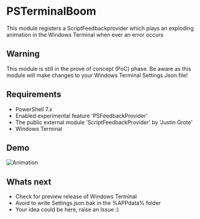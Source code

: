 # PSTerminalBoom

This module registers a ScriptFeedbackprovider which plays an exploding animation in the Windows Terminal when ever an error occurs

## Warning

This module is still in the prove of concept (PoC) phase. Be aware as this module will make changes to your Windows Terminal Settings.Json file!

## Requirements

- PowerShell 7.x
- Enabled experimental feature 'PSFeedbackProvider'
- The public external module 'ScriptFeedbackProvider' by 'Justin Grote'
- Windows Terminal

## Demo

![Animation](https://github.com/HCRitter/PSTerminalBoom/blob/main/Demo.gif)

## Whats next

- Check for preview release of Windows Terminal
- Avoid to write Settings.json.bak in the %APPdata% folder
- Your idea could be here, raise an Issue :)
  